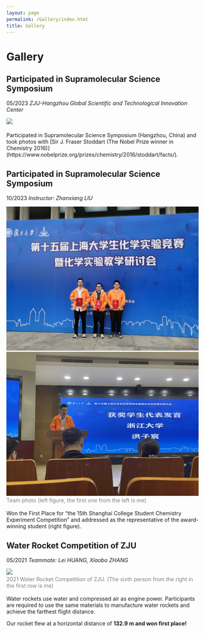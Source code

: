 ```yaml
---
layout: page
permalink: /Gallery/index.html
title: Gallery
---
```


# Gallery

## Participated in Supramolecular Science Symposium
05/2023 *ZJU-Hangzhou Global Scientific and Technological Innovation Center*
<div>
<img src="/images/M3S_photo.JPG">
</div>
<br>Participated in Supramolecular Science Symposium (Hangzhou, China) and took photos with [Sir J. Fraser Stoddart (The Nobel Prize winner in Chemistry 2016)](https://www.nobelprize.org/prizes/chemistry/2016/stoddart/facts/).

## Participated in Supramolecular Science Symposium
10/2023 *Instructor: Zhanxiang LIU*
<div class="second">
<img src="/images/shanghai_2.jpg">
<img src="/images/shanghai_1.jpg">
</div>
<font color='grey'>Team photo (left figure, the first one from the left is me)</font>
<br>
<br>Won the First Place for “the 15th Shanghai College Student Chemistry Experiment Competition” and addressed as the representative of the award-winning student (right figure).

## Water Rocket Competition of ZJU
05/2021 *Teammate: Lei HUANG, Xiaobo ZHANG*
<div>
<img src="/images/water_rocket.JPG">
</div>
<font color='grey'>2021 Water Rocket Competition of ZJU. (The sixth person from the right in the first row is me)</font>
<br>
<br>
Water rockets use water and compressed air as engine power. Participants are required to use the same materials to manufacture water rockets and achieve the farthest flight distance.<br>

Our rocket flew at a horizontal distance of **132.9 m and won first place!**




